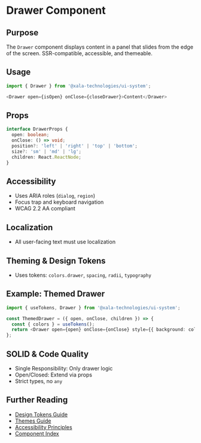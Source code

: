 # Drawer Component

## Purpose
The `Drawer` component displays content in a panel that slides from the edge of the screen. SSR-compatible, accessible, and themeable.

## Usage
```typescript
import { Drawer } from '@xala-technologies/ui-system';

<Drawer open={isOpen} onClose={closeDrawer}>Content</Drawer>
```

## Props
```typescript
interface DrawerProps {
  open: boolean;
  onClose: () => void;
  position?: 'left' | 'right' | 'top' | 'bottom';
  size?: 'sm' | 'md' | 'lg';
  children: React.ReactNode;
}
```

## Accessibility
- Uses ARIA roles (`dialog`, `region`)
- Focus trap and keyboard navigation
- WCAG 2.2 AA compliant

## Localization
- All user-facing text must use localization

## Theming & Design Tokens
- Uses tokens: `colors.drawer`, `spacing`, `radii`, `typography`

## Example: Themed Drawer
```typescript
import { useTokens, Drawer } from '@xala-technologies/ui-system';

const ThemedDrawer = ({ open, onClose, children }) => {
  const { colors } = useTokens();
  return <Drawer open={open} onClose={onClose} style={{ background: colors.drawer.background }}>{children}</Drawer>;
};
```

## SOLID & Code Quality
- Single Responsibility: Only drawer logic
- Open/Closed: Extend via props
- Strict types, no `any`

## Further Reading
- [Design Tokens Guide](../design-tokens.md)
- [Themes Guide](../themes.md)
- [Accessibility Principles](../architecture.md)
- [Component Index](./README.md)
